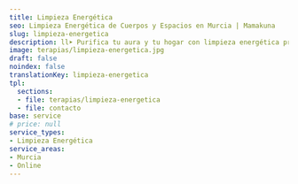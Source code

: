 ```yaml
---
title: Limpieza Energética
seo: Limpieza Energética de Cuerpos y Espacios en Murcia | Mamakuna
slug: limpieza-energetica
description: ll➤ Purifica tu aura y tu hogar con limpieza energética presencial u online en Murcia. Péndulo hebreo, chamanismo y guía de autocuidado. Reserva ahora.
image: terapias/limpieza-energetica.jpg
draft: false
noindex: false
translationKey: limpieza-energetica
tpl:
  sections:
  - file: terapias/limpieza-energetica
  - file: contacto
base: service
# price: null
service_types:
- Limpieza Energética
service_areas:
- Murcia
- Online
---
```


